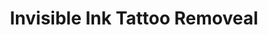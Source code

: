 ---
title: "Invisible Ink Tattoo Removeal"
url: /saint-louis-park/invisible-ink-tattoo-removeal/
shop: Tattoo
---